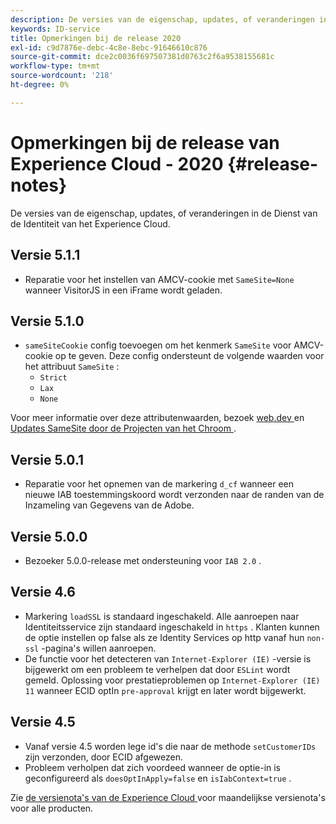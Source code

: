 ```yaml
---
description: De versies van de eigenschap, updates, of veranderingen in de Dienst van de Identiteit van het Experience Cloud.
keywords: ID-service
title: Opmerkingen bij de release 2020
exl-id: c9d7876e-debc-4c8e-8ebc-91646610c876
source-git-commit: dce2c0036f697507381d0763c2f6a9538155681c
workflow-type: tm+mt
source-wordcount: '218'
ht-degree: 0%

---
```


# Opmerkingen bij de release van Experience Cloud - 2020 {#release-notes}

De versies van de eigenschap, updates, of veranderingen in de Dienst van de Identiteit van het Experience Cloud.

## Versie 5.1.1

* Reparatie voor het instellen van AMCV-cookie met `SameSite=None` wanneer VisitorJS in een iFrame wordt geladen.

## Versie 5.1.0

* `sameSiteCookie` config toevoegen om het kenmerk `SameSite` voor AMCV-cookie op te geven. Deze config ondersteunt de volgende waarden voor het attribuut `SameSite` :
   * `Strict`
   * `Lax`
   * `None`

Voor meer informatie over deze attributenwaarden, bezoek [ web.dev ](https://web.dev/samesite-cookies-explained/) en [ Updates SameSite door de Projecten van het Chroom ](https://www.chromium.org/updates/same-site/).

## Versie 5.0.1

* Reparatie voor het opnemen van de markering `d_cf` wanneer een nieuwe IAB toestemmingskoord wordt verzonden naar de randen van de Inzameling van Gegevens van de Adobe.

## Versie 5.0.0

* Bezoeker 5.0.0-release met ondersteuning voor `IAB 2.0` .

## Versie 4.6

* Markering `loadSSL` is standaard ingeschakeld. Alle aanroepen naar Identiteitsservice zijn standaard ingeschakeld in `https` .  Klanten kunnen de optie instellen op false als ze Identity Services op http vanaf hun `non-ssl` -pagina&#39;s willen aanroepen.
* De functie voor het detecteren van `Internet-Explorer (IE)` -versie is bijgewerkt om een probleem te verhelpen dat door `ESLint` wordt gemeld.
Oplossing voor prestatieproblemen op `Internet-Explorer (IE) 11` wanneer ECID optIn `pre-approval` krijgt en later wordt bijgewerkt.

## Versie 4.5

* Vanaf versie 4.5 worden lege id&#39;s die naar de methode `setCustomerIDs` zijn verzonden, door ECID afgewezen.
* Probleem verholpen dat zich voordeed wanneer de optie-in is geconfigureerd als `doesOptInApply=false` en `isIabContext=true` .

Zie [ de versienota&#39;s van de Experience Cloud ](https://experienceleague.adobe.com/docs/release-notes/experience-cloud/current.html?lang=nl) voor maandelijkse versienota&#39;s voor alle producten.
